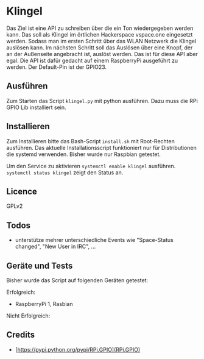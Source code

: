 # Klingel
Das Ziel ist eine API zu schreiben über die ein Ton wiedergegeben werden kann. Das soll als Klingel im örtlichen Hackerspace vspace.one eingesetzt werden. Sodass man im ersten Schritt über das WLAN Netzwerk die Klingel auslösen kann. Im nächsten Schritt soll das Auslösen über eine Knopf, der an der Außenseite angebracht ist, auslöst werden. Das ist für diese API aber egal. Die API ist dafür gedacht auf einem RaspberryPi ausgeführt zu werden. Der Default-Pin ist der GPIO23.

## Ausführen
Zum Starten das Script `klingel.py` mit python ausführen. Dazu muss die RPi GPIO Lib installiert sein.

## Installieren
Zum Installieren bitte das Bash-Script `install.sh` mit Root-Rechten ausführen. Das aktuelle Installationsscript funktioniert nur für Distributionen die systemd verwenden. Bisher wurde nur Raspbian getestet.

Um den Service zu aktivieren `systemctl enable klingel` ausführen. `systemctl status klingel` zeigt den Status an.

## Licence
GPLv2

## Todos
+ unterstütze mehrer unterschiedliche Events wie "Space-Status changed", "New User in IRC", ...

## Geräte und Tests
Bisher wurde das Script auf folgenden Geräten getestet:

Erfolgreich:
+ RaspberryPi 1, Rasbian

Nicht Erfolgreich:

## Credits
+ [https://pypi.python.org/pypi/RPi.GPIO](RPi.GPIO)
